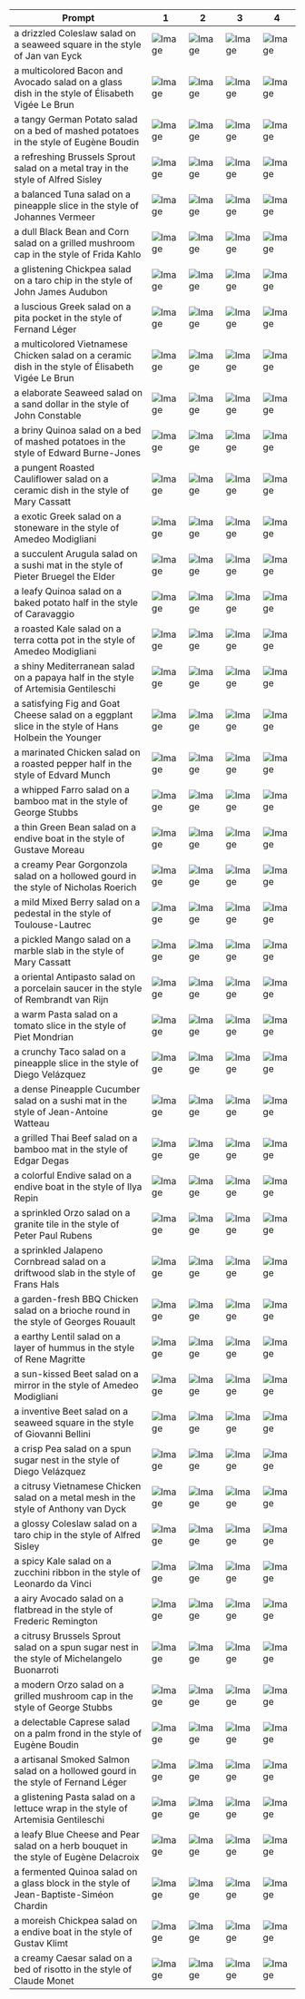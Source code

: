 | Prompt | 1 | 2 | 3 | 4 |
|-|-|-|-|-|
| a drizzled Coleslaw salad on a seaweed square in the style of Jan van Eyck | ![Image](https://salad-benchmark-public-assets.s3.us-east-2.amazonaws.com/sdxl/6b7908d8-1342-4d0e-ba57-825bd2fc3315-0.jpg) | ![Image](https://salad-benchmark-public-assets.s3.us-east-2.amazonaws.com/sdxl/6b7908d8-1342-4d0e-ba57-825bd2fc3315-1.jpg) | ![Image](https://salad-benchmark-public-assets.s3.us-east-2.amazonaws.com/sdxl/6b7908d8-1342-4d0e-ba57-825bd2fc3315-2.jpg) | ![Image](https://salad-benchmark-public-assets.s3.us-east-2.amazonaws.com/sdxl/6b7908d8-1342-4d0e-ba57-825bd2fc3315-3.jpg) |
| a multicolored Bacon and Avocado salad on a glass dish in the style of Élisabeth Vigée Le Brun | ![Image](https://salad-benchmark-public-assets.s3.us-east-2.amazonaws.com/sdxl/fd934283-f45a-4e92-a4bf-9529a79dd584-0.jpg) | ![Image](https://salad-benchmark-public-assets.s3.us-east-2.amazonaws.com/sdxl/fd934283-f45a-4e92-a4bf-9529a79dd584-1.jpg) | ![Image](https://salad-benchmark-public-assets.s3.us-east-2.amazonaws.com/sdxl/fd934283-f45a-4e92-a4bf-9529a79dd584-2.jpg) | ![Image](https://salad-benchmark-public-assets.s3.us-east-2.amazonaws.com/sdxl/fd934283-f45a-4e92-a4bf-9529a79dd584-3.jpg) |
| a tangy German Potato salad on a bed of mashed potatoes in the style of Eugène Boudin | ![Image](https://salad-benchmark-public-assets.s3.us-east-2.amazonaws.com/sdxl/67f4745a-2f47-4536-b158-7332f894c670-0.jpg) | ![Image](https://salad-benchmark-public-assets.s3.us-east-2.amazonaws.com/sdxl/67f4745a-2f47-4536-b158-7332f894c670-1.jpg) | ![Image](https://salad-benchmark-public-assets.s3.us-east-2.amazonaws.com/sdxl/67f4745a-2f47-4536-b158-7332f894c670-2.jpg) | ![Image](https://salad-benchmark-public-assets.s3.us-east-2.amazonaws.com/sdxl/67f4745a-2f47-4536-b158-7332f894c670-3.jpg) |
| a refreshing Brussels Sprout salad on a metal tray in the style of Alfred Sisley | ![Image](https://salad-benchmark-public-assets.s3.us-east-2.amazonaws.com/sdxl/c38abda9-ee95-4366-a16b-85e092ee5a23-0.jpg) | ![Image](https://salad-benchmark-public-assets.s3.us-east-2.amazonaws.com/sdxl/c38abda9-ee95-4366-a16b-85e092ee5a23-1.jpg) | ![Image](https://salad-benchmark-public-assets.s3.us-east-2.amazonaws.com/sdxl/c38abda9-ee95-4366-a16b-85e092ee5a23-2.jpg) | ![Image](https://salad-benchmark-public-assets.s3.us-east-2.amazonaws.com/sdxl/c38abda9-ee95-4366-a16b-85e092ee5a23-3.jpg) |
| a balanced Tuna salad on a pineapple slice in the style of Johannes Vermeer | ![Image](https://salad-benchmark-public-assets.s3.us-east-2.amazonaws.com/sdxl/441a9e23-b2ce-483f-8896-4b09e018785b-0.jpg) | ![Image](https://salad-benchmark-public-assets.s3.us-east-2.amazonaws.com/sdxl/441a9e23-b2ce-483f-8896-4b09e018785b-1.jpg) | ![Image](https://salad-benchmark-public-assets.s3.us-east-2.amazonaws.com/sdxl/441a9e23-b2ce-483f-8896-4b09e018785b-2.jpg) | ![Image](https://salad-benchmark-public-assets.s3.us-east-2.amazonaws.com/sdxl/441a9e23-b2ce-483f-8896-4b09e018785b-3.jpg) |
| a dull Black Bean and Corn salad on a grilled mushroom cap in the style of Frida Kahlo | ![Image](https://salad-benchmark-public-assets.s3.us-east-2.amazonaws.com/sdxl/5183380f-5dea-41d7-821c-7799d7ae3681-0.jpg) | ![Image](https://salad-benchmark-public-assets.s3.us-east-2.amazonaws.com/sdxl/5183380f-5dea-41d7-821c-7799d7ae3681-1.jpg) | ![Image](https://salad-benchmark-public-assets.s3.us-east-2.amazonaws.com/sdxl/5183380f-5dea-41d7-821c-7799d7ae3681-2.jpg) | ![Image](https://salad-benchmark-public-assets.s3.us-east-2.amazonaws.com/sdxl/5183380f-5dea-41d7-821c-7799d7ae3681-3.jpg) |
| a glistening Chickpea salad on a taro chip in the style of John James Audubon | ![Image](https://salad-benchmark-public-assets.s3.us-east-2.amazonaws.com/sdxl/83349478-af89-4958-a192-d0768d02575c-0.jpg) | ![Image](https://salad-benchmark-public-assets.s3.us-east-2.amazonaws.com/sdxl/83349478-af89-4958-a192-d0768d02575c-1.jpg) | ![Image](https://salad-benchmark-public-assets.s3.us-east-2.amazonaws.com/sdxl/83349478-af89-4958-a192-d0768d02575c-2.jpg) | ![Image](https://salad-benchmark-public-assets.s3.us-east-2.amazonaws.com/sdxl/83349478-af89-4958-a192-d0768d02575c-3.jpg) |
| a luscious Greek salad on a pita pocket in the style of Fernand Léger | ![Image](https://salad-benchmark-public-assets.s3.us-east-2.amazonaws.com/sdxl/804dca99-75ac-4b5a-9f77-99fcb58f1a5c-0.jpg) | ![Image](https://salad-benchmark-public-assets.s3.us-east-2.amazonaws.com/sdxl/804dca99-75ac-4b5a-9f77-99fcb58f1a5c-1.jpg) | ![Image](https://salad-benchmark-public-assets.s3.us-east-2.amazonaws.com/sdxl/804dca99-75ac-4b5a-9f77-99fcb58f1a5c-2.jpg) | ![Image](https://salad-benchmark-public-assets.s3.us-east-2.amazonaws.com/sdxl/804dca99-75ac-4b5a-9f77-99fcb58f1a5c-3.jpg) |
| a multicolored Vietnamese Chicken salad on a ceramic dish in the style of Élisabeth Vigée Le Brun | ![Image](https://salad-benchmark-public-assets.s3.us-east-2.amazonaws.com/sdxl/801bbeed-0a48-46f1-b900-02bb146d49f8-0.jpg) | ![Image](https://salad-benchmark-public-assets.s3.us-east-2.amazonaws.com/sdxl/801bbeed-0a48-46f1-b900-02bb146d49f8-1.jpg) | ![Image](https://salad-benchmark-public-assets.s3.us-east-2.amazonaws.com/sdxl/801bbeed-0a48-46f1-b900-02bb146d49f8-2.jpg) | ![Image](https://salad-benchmark-public-assets.s3.us-east-2.amazonaws.com/sdxl/801bbeed-0a48-46f1-b900-02bb146d49f8-3.jpg) |
| a elaborate Seaweed salad on a sand dollar in the style of John Constable | ![Image](https://salad-benchmark-public-assets.s3.us-east-2.amazonaws.com/sdxl/74ce3ecf-87e0-4ba1-962a-925dfdedd34a-0.jpg) | ![Image](https://salad-benchmark-public-assets.s3.us-east-2.amazonaws.com/sdxl/74ce3ecf-87e0-4ba1-962a-925dfdedd34a-1.jpg) | ![Image](https://salad-benchmark-public-assets.s3.us-east-2.amazonaws.com/sdxl/74ce3ecf-87e0-4ba1-962a-925dfdedd34a-2.jpg) | ![Image](https://salad-benchmark-public-assets.s3.us-east-2.amazonaws.com/sdxl/74ce3ecf-87e0-4ba1-962a-925dfdedd34a-3.jpg) |
| a briny Quinoa salad on a bed of mashed potatoes in the style of Edward Burne-Jones | ![Image](https://salad-benchmark-public-assets.s3.us-east-2.amazonaws.com/sdxl/2b060c7e-bea3-4264-b0c2-3e741771d050-0.jpg) | ![Image](https://salad-benchmark-public-assets.s3.us-east-2.amazonaws.com/sdxl/2b060c7e-bea3-4264-b0c2-3e741771d050-1.jpg) | ![Image](https://salad-benchmark-public-assets.s3.us-east-2.amazonaws.com/sdxl/2b060c7e-bea3-4264-b0c2-3e741771d050-2.jpg) | ![Image](https://salad-benchmark-public-assets.s3.us-east-2.amazonaws.com/sdxl/2b060c7e-bea3-4264-b0c2-3e741771d050-3.jpg) |
| a pungent Roasted Cauliflower salad on a ceramic dish in the style of Mary Cassatt | ![Image](https://salad-benchmark-public-assets.s3.us-east-2.amazonaws.com/sdxl/b536337f-b8f7-4d6b-ba0d-f1a04927f9e4-0.jpg) | ![Image](https://salad-benchmark-public-assets.s3.us-east-2.amazonaws.com/sdxl/b536337f-b8f7-4d6b-ba0d-f1a04927f9e4-1.jpg) | ![Image](https://salad-benchmark-public-assets.s3.us-east-2.amazonaws.com/sdxl/b536337f-b8f7-4d6b-ba0d-f1a04927f9e4-2.jpg) | ![Image](https://salad-benchmark-public-assets.s3.us-east-2.amazonaws.com/sdxl/b536337f-b8f7-4d6b-ba0d-f1a04927f9e4-3.jpg) |
| a exotic Greek salad on a stoneware in the style of Amedeo Modigliani | ![Image](https://salad-benchmark-public-assets.s3.us-east-2.amazonaws.com/sdxl/18ffd5c4-ebcb-4c47-950c-f89e48efb65b-0.jpg) | ![Image](https://salad-benchmark-public-assets.s3.us-east-2.amazonaws.com/sdxl/18ffd5c4-ebcb-4c47-950c-f89e48efb65b-1.jpg) | ![Image](https://salad-benchmark-public-assets.s3.us-east-2.amazonaws.com/sdxl/18ffd5c4-ebcb-4c47-950c-f89e48efb65b-2.jpg) | ![Image](https://salad-benchmark-public-assets.s3.us-east-2.amazonaws.com/sdxl/18ffd5c4-ebcb-4c47-950c-f89e48efb65b-3.jpg) |
| a succulent Arugula salad on a sushi mat in the style of Pieter Bruegel the Elder | ![Image](https://salad-benchmark-public-assets.s3.us-east-2.amazonaws.com/sdxl/b4a65104-ed90-4c8e-b5a8-f1c3de314ed6-0.jpg) | ![Image](https://salad-benchmark-public-assets.s3.us-east-2.amazonaws.com/sdxl/b4a65104-ed90-4c8e-b5a8-f1c3de314ed6-1.jpg) | ![Image](https://salad-benchmark-public-assets.s3.us-east-2.amazonaws.com/sdxl/b4a65104-ed90-4c8e-b5a8-f1c3de314ed6-2.jpg) | ![Image](https://salad-benchmark-public-assets.s3.us-east-2.amazonaws.com/sdxl/b4a65104-ed90-4c8e-b5a8-f1c3de314ed6-3.jpg) |
| a leafy Quinoa salad on a baked potato half in the style of Caravaggio | ![Image](https://salad-benchmark-public-assets.s3.us-east-2.amazonaws.com/sdxl/fbdd01db-cef2-422c-b8a5-c10b2c34af3b-0.jpg) | ![Image](https://salad-benchmark-public-assets.s3.us-east-2.amazonaws.com/sdxl/fbdd01db-cef2-422c-b8a5-c10b2c34af3b-1.jpg) | ![Image](https://salad-benchmark-public-assets.s3.us-east-2.amazonaws.com/sdxl/fbdd01db-cef2-422c-b8a5-c10b2c34af3b-2.jpg) | ![Image](https://salad-benchmark-public-assets.s3.us-east-2.amazonaws.com/sdxl/fbdd01db-cef2-422c-b8a5-c10b2c34af3b-3.jpg) |
| a roasted Kale salad on a terra cotta pot in the style of Amedeo Modigliani | ![Image](https://salad-benchmark-public-assets.s3.us-east-2.amazonaws.com/sdxl/db5bfa2e-564d-4d57-9e03-eb3fde2a8cc7-0.jpg) | ![Image](https://salad-benchmark-public-assets.s3.us-east-2.amazonaws.com/sdxl/db5bfa2e-564d-4d57-9e03-eb3fde2a8cc7-1.jpg) | ![Image](https://salad-benchmark-public-assets.s3.us-east-2.amazonaws.com/sdxl/db5bfa2e-564d-4d57-9e03-eb3fde2a8cc7-2.jpg) | ![Image](https://salad-benchmark-public-assets.s3.us-east-2.amazonaws.com/sdxl/db5bfa2e-564d-4d57-9e03-eb3fde2a8cc7-3.jpg) |
| a shiny Mediterranean salad on a papaya half in the style of Artemisia Gentileschi | ![Image](https://salad-benchmark-public-assets.s3.us-east-2.amazonaws.com/sdxl/e884550b-9fa0-431d-aeee-a33034721b8d-0.jpg) | ![Image](https://salad-benchmark-public-assets.s3.us-east-2.amazonaws.com/sdxl/e884550b-9fa0-431d-aeee-a33034721b8d-1.jpg) | ![Image](https://salad-benchmark-public-assets.s3.us-east-2.amazonaws.com/sdxl/e884550b-9fa0-431d-aeee-a33034721b8d-2.jpg) | ![Image](https://salad-benchmark-public-assets.s3.us-east-2.amazonaws.com/sdxl/e884550b-9fa0-431d-aeee-a33034721b8d-3.jpg) |
| a satisfying Fig and Goat Cheese salad on a eggplant slice in the style of Hans Holbein the Younger | ![Image](https://salad-benchmark-public-assets.s3.us-east-2.amazonaws.com/sdxl/5e9fe58b-2900-4b7b-aefb-cc360222298e-0.jpg) | ![Image](https://salad-benchmark-public-assets.s3.us-east-2.amazonaws.com/sdxl/5e9fe58b-2900-4b7b-aefb-cc360222298e-1.jpg) | ![Image](https://salad-benchmark-public-assets.s3.us-east-2.amazonaws.com/sdxl/5e9fe58b-2900-4b7b-aefb-cc360222298e-2.jpg) | ![Image](https://salad-benchmark-public-assets.s3.us-east-2.amazonaws.com/sdxl/5e9fe58b-2900-4b7b-aefb-cc360222298e-3.jpg) |
| a marinated Chicken salad on a roasted pepper half in the style of Edvard Munch | ![Image](https://salad-benchmark-public-assets.s3.us-east-2.amazonaws.com/sdxl/59bd874e-0e0e-43a2-97bf-c0366acdaafb-0.jpg) | ![Image](https://salad-benchmark-public-assets.s3.us-east-2.amazonaws.com/sdxl/59bd874e-0e0e-43a2-97bf-c0366acdaafb-1.jpg) | ![Image](https://salad-benchmark-public-assets.s3.us-east-2.amazonaws.com/sdxl/59bd874e-0e0e-43a2-97bf-c0366acdaafb-2.jpg) | ![Image](https://salad-benchmark-public-assets.s3.us-east-2.amazonaws.com/sdxl/59bd874e-0e0e-43a2-97bf-c0366acdaafb-3.jpg) |
| a whipped Farro salad on a bamboo mat in the style of George Stubbs | ![Image](https://salad-benchmark-public-assets.s3.us-east-2.amazonaws.com/sdxl/c2e43223-220b-4aec-85b2-1956f4f1fc5c-0.jpg) | ![Image](https://salad-benchmark-public-assets.s3.us-east-2.amazonaws.com/sdxl/c2e43223-220b-4aec-85b2-1956f4f1fc5c-1.jpg) | ![Image](https://salad-benchmark-public-assets.s3.us-east-2.amazonaws.com/sdxl/c2e43223-220b-4aec-85b2-1956f4f1fc5c-2.jpg) | ![Image](https://salad-benchmark-public-assets.s3.us-east-2.amazonaws.com/sdxl/c2e43223-220b-4aec-85b2-1956f4f1fc5c-3.jpg) |
| a thin Green Bean salad on a endive boat in the style of Gustave Moreau | ![Image](https://salad-benchmark-public-assets.s3.us-east-2.amazonaws.com/sdxl/20caedd8-cf65-499c-8d86-d25440df1f10-0.jpg) | ![Image](https://salad-benchmark-public-assets.s3.us-east-2.amazonaws.com/sdxl/20caedd8-cf65-499c-8d86-d25440df1f10-1.jpg) | ![Image](https://salad-benchmark-public-assets.s3.us-east-2.amazonaws.com/sdxl/20caedd8-cf65-499c-8d86-d25440df1f10-2.jpg) | ![Image](https://salad-benchmark-public-assets.s3.us-east-2.amazonaws.com/sdxl/20caedd8-cf65-499c-8d86-d25440df1f10-3.jpg) |
| a creamy Pear Gorgonzola salad on a hollowed gourd in the style of Nicholas Roerich | ![Image](https://salad-benchmark-public-assets.s3.us-east-2.amazonaws.com/sdxl/706f2be1-9084-45bd-9dfe-f16f91e5c7ed-0.jpg) | ![Image](https://salad-benchmark-public-assets.s3.us-east-2.amazonaws.com/sdxl/706f2be1-9084-45bd-9dfe-f16f91e5c7ed-1.jpg) | ![Image](https://salad-benchmark-public-assets.s3.us-east-2.amazonaws.com/sdxl/706f2be1-9084-45bd-9dfe-f16f91e5c7ed-2.jpg) | ![Image](https://salad-benchmark-public-assets.s3.us-east-2.amazonaws.com/sdxl/706f2be1-9084-45bd-9dfe-f16f91e5c7ed-3.jpg) |
| a mild Mixed Berry salad on a pedestal in the style of Toulouse-Lautrec | ![Image](https://salad-benchmark-public-assets.s3.us-east-2.amazonaws.com/sdxl/5807284f-5ba2-4877-a1da-d1570f4181e9-0.jpg) | ![Image](https://salad-benchmark-public-assets.s3.us-east-2.amazonaws.com/sdxl/5807284f-5ba2-4877-a1da-d1570f4181e9-1.jpg) | ![Image](https://salad-benchmark-public-assets.s3.us-east-2.amazonaws.com/sdxl/5807284f-5ba2-4877-a1da-d1570f4181e9-2.jpg) | ![Image](https://salad-benchmark-public-assets.s3.us-east-2.amazonaws.com/sdxl/5807284f-5ba2-4877-a1da-d1570f4181e9-3.jpg) |
| a pickled Mango salad on a marble slab in the style of Mary Cassatt | ![Image](https://salad-benchmark-public-assets.s3.us-east-2.amazonaws.com/sdxl/90465fba-7ad6-4ab8-aebf-f48bab9faa16-0.jpg) | ![Image](https://salad-benchmark-public-assets.s3.us-east-2.amazonaws.com/sdxl/90465fba-7ad6-4ab8-aebf-f48bab9faa16-1.jpg) | ![Image](https://salad-benchmark-public-assets.s3.us-east-2.amazonaws.com/sdxl/90465fba-7ad6-4ab8-aebf-f48bab9faa16-2.jpg) | ![Image](https://salad-benchmark-public-assets.s3.us-east-2.amazonaws.com/sdxl/90465fba-7ad6-4ab8-aebf-f48bab9faa16-3.jpg) |
| a oriental Antipasto salad on a porcelain saucer in the style of Rembrandt van Rijn | ![Image](https://salad-benchmark-public-assets.s3.us-east-2.amazonaws.com/sdxl/324deda2-a317-4e13-9f75-dfd7a9c40960-0.jpg) | ![Image](https://salad-benchmark-public-assets.s3.us-east-2.amazonaws.com/sdxl/324deda2-a317-4e13-9f75-dfd7a9c40960-1.jpg) | ![Image](https://salad-benchmark-public-assets.s3.us-east-2.amazonaws.com/sdxl/324deda2-a317-4e13-9f75-dfd7a9c40960-2.jpg) | ![Image](https://salad-benchmark-public-assets.s3.us-east-2.amazonaws.com/sdxl/324deda2-a317-4e13-9f75-dfd7a9c40960-3.jpg) |
| a warm Pasta salad on a tomato slice in the style of Piet Mondrian | ![Image](https://salad-benchmark-public-assets.s3.us-east-2.amazonaws.com/sdxl/166ac991-8fe4-423b-bf05-d1c11b1eb251-0.jpg) | ![Image](https://salad-benchmark-public-assets.s3.us-east-2.amazonaws.com/sdxl/166ac991-8fe4-423b-bf05-d1c11b1eb251-1.jpg) | ![Image](https://salad-benchmark-public-assets.s3.us-east-2.amazonaws.com/sdxl/166ac991-8fe4-423b-bf05-d1c11b1eb251-2.jpg) | ![Image](https://salad-benchmark-public-assets.s3.us-east-2.amazonaws.com/sdxl/166ac991-8fe4-423b-bf05-d1c11b1eb251-3.jpg) |
| a crunchy Taco salad on a pineapple slice in the style of Diego Velázquez | ![Image](https://salad-benchmark-public-assets.s3.us-east-2.amazonaws.com/sdxl/dfe6dca2-8a11-4569-91aa-cfb7264f1c18-0.jpg) | ![Image](https://salad-benchmark-public-assets.s3.us-east-2.amazonaws.com/sdxl/dfe6dca2-8a11-4569-91aa-cfb7264f1c18-1.jpg) | ![Image](https://salad-benchmark-public-assets.s3.us-east-2.amazonaws.com/sdxl/dfe6dca2-8a11-4569-91aa-cfb7264f1c18-2.jpg) | ![Image](https://salad-benchmark-public-assets.s3.us-east-2.amazonaws.com/sdxl/dfe6dca2-8a11-4569-91aa-cfb7264f1c18-3.jpg) |
| a dense Pineapple Cucumber salad on a sushi mat in the style of Jean-Antoine Watteau | ![Image](https://salad-benchmark-public-assets.s3.us-east-2.amazonaws.com/sdxl/8abea77c-1b5d-4ec3-8098-d8ae75f32c85-0.jpg) | ![Image](https://salad-benchmark-public-assets.s3.us-east-2.amazonaws.com/sdxl/8abea77c-1b5d-4ec3-8098-d8ae75f32c85-1.jpg) | ![Image](https://salad-benchmark-public-assets.s3.us-east-2.amazonaws.com/sdxl/8abea77c-1b5d-4ec3-8098-d8ae75f32c85-2.jpg) | ![Image](https://salad-benchmark-public-assets.s3.us-east-2.amazonaws.com/sdxl/8abea77c-1b5d-4ec3-8098-d8ae75f32c85-3.jpg) |
| a grilled Thai Beef salad on a bamboo mat in the style of Edgar Degas | ![Image](https://salad-benchmark-public-assets.s3.us-east-2.amazonaws.com/sdxl/3b9333a0-7f3f-45cc-a073-7b152ba0be35-0.jpg) | ![Image](https://salad-benchmark-public-assets.s3.us-east-2.amazonaws.com/sdxl/3b9333a0-7f3f-45cc-a073-7b152ba0be35-1.jpg) | ![Image](https://salad-benchmark-public-assets.s3.us-east-2.amazonaws.com/sdxl/3b9333a0-7f3f-45cc-a073-7b152ba0be35-2.jpg) | ![Image](https://salad-benchmark-public-assets.s3.us-east-2.amazonaws.com/sdxl/3b9333a0-7f3f-45cc-a073-7b152ba0be35-3.jpg) |
| a colorful Endive salad on a endive boat in the style of Ilya Repin | ![Image](https://salad-benchmark-public-assets.s3.us-east-2.amazonaws.com/sdxl/250a76ef-a1ee-4b60-9b9d-b8d9e96b0aa0-0.jpg) | ![Image](https://salad-benchmark-public-assets.s3.us-east-2.amazonaws.com/sdxl/250a76ef-a1ee-4b60-9b9d-b8d9e96b0aa0-1.jpg) | ![Image](https://salad-benchmark-public-assets.s3.us-east-2.amazonaws.com/sdxl/250a76ef-a1ee-4b60-9b9d-b8d9e96b0aa0-2.jpg) | ![Image](https://salad-benchmark-public-assets.s3.us-east-2.amazonaws.com/sdxl/250a76ef-a1ee-4b60-9b9d-b8d9e96b0aa0-3.jpg) |
| a sprinkled Orzo salad on a granite tile in the style of Peter Paul Rubens | ![Image](https://salad-benchmark-public-assets.s3.us-east-2.amazonaws.com/sdxl/0719ab06-0ffc-46b7-a233-aa82a46d6c29-0.jpg) | ![Image](https://salad-benchmark-public-assets.s3.us-east-2.amazonaws.com/sdxl/0719ab06-0ffc-46b7-a233-aa82a46d6c29-1.jpg) | ![Image](https://salad-benchmark-public-assets.s3.us-east-2.amazonaws.com/sdxl/0719ab06-0ffc-46b7-a233-aa82a46d6c29-2.jpg) | ![Image](https://salad-benchmark-public-assets.s3.us-east-2.amazonaws.com/sdxl/0719ab06-0ffc-46b7-a233-aa82a46d6c29-3.jpg) |
| a sprinkled Jalapeno Cornbread salad on a driftwood slab in the style of Frans Hals | ![Image](https://salad-benchmark-public-assets.s3.us-east-2.amazonaws.com/sdxl/a12e39e0-b02b-404d-b3fa-1987a3855dc3-0.jpg) | ![Image](https://salad-benchmark-public-assets.s3.us-east-2.amazonaws.com/sdxl/a12e39e0-b02b-404d-b3fa-1987a3855dc3-1.jpg) | ![Image](https://salad-benchmark-public-assets.s3.us-east-2.amazonaws.com/sdxl/a12e39e0-b02b-404d-b3fa-1987a3855dc3-2.jpg) | ![Image](https://salad-benchmark-public-assets.s3.us-east-2.amazonaws.com/sdxl/a12e39e0-b02b-404d-b3fa-1987a3855dc3-3.jpg) |
| a garden-fresh BBQ Chicken salad on a brioche round in the style of Georges Rouault | ![Image](https://salad-benchmark-public-assets.s3.us-east-2.amazonaws.com/sdxl/55606d8e-7bd6-46bd-94f7-c02969175401-0.jpg) | ![Image](https://salad-benchmark-public-assets.s3.us-east-2.amazonaws.com/sdxl/55606d8e-7bd6-46bd-94f7-c02969175401-1.jpg) | ![Image](https://salad-benchmark-public-assets.s3.us-east-2.amazonaws.com/sdxl/55606d8e-7bd6-46bd-94f7-c02969175401-2.jpg) | ![Image](https://salad-benchmark-public-assets.s3.us-east-2.amazonaws.com/sdxl/55606d8e-7bd6-46bd-94f7-c02969175401-3.jpg) |
| a earthy Lentil salad on a layer of hummus in the style of Rene Magritte | ![Image](https://salad-benchmark-public-assets.s3.us-east-2.amazonaws.com/sdxl/068ed4f7-d8c8-492a-a19f-136a57215129-0.jpg) | ![Image](https://salad-benchmark-public-assets.s3.us-east-2.amazonaws.com/sdxl/068ed4f7-d8c8-492a-a19f-136a57215129-1.jpg) | ![Image](https://salad-benchmark-public-assets.s3.us-east-2.amazonaws.com/sdxl/068ed4f7-d8c8-492a-a19f-136a57215129-2.jpg) | ![Image](https://salad-benchmark-public-assets.s3.us-east-2.amazonaws.com/sdxl/068ed4f7-d8c8-492a-a19f-136a57215129-3.jpg) |
| a sun-kissed Beet salad on a mirror in the style of Amedeo Modigliani | ![Image](https://salad-benchmark-public-assets.s3.us-east-2.amazonaws.com/sdxl/b48f4877-fad3-4901-b7b5-f9bb06c2ef2f-0.jpg) | ![Image](https://salad-benchmark-public-assets.s3.us-east-2.amazonaws.com/sdxl/b48f4877-fad3-4901-b7b5-f9bb06c2ef2f-1.jpg) | ![Image](https://salad-benchmark-public-assets.s3.us-east-2.amazonaws.com/sdxl/b48f4877-fad3-4901-b7b5-f9bb06c2ef2f-2.jpg) | ![Image](https://salad-benchmark-public-assets.s3.us-east-2.amazonaws.com/sdxl/b48f4877-fad3-4901-b7b5-f9bb06c2ef2f-3.jpg) |
| a inventive Beet salad on a seaweed square in the style of Giovanni Bellini | ![Image](https://salad-benchmark-public-assets.s3.us-east-2.amazonaws.com/sdxl/ee7bdd6a-d17b-4779-8116-86f22d2f59fe-0.jpg) | ![Image](https://salad-benchmark-public-assets.s3.us-east-2.amazonaws.com/sdxl/ee7bdd6a-d17b-4779-8116-86f22d2f59fe-1.jpg) | ![Image](https://salad-benchmark-public-assets.s3.us-east-2.amazonaws.com/sdxl/ee7bdd6a-d17b-4779-8116-86f22d2f59fe-2.jpg) | ![Image](https://salad-benchmark-public-assets.s3.us-east-2.amazonaws.com/sdxl/ee7bdd6a-d17b-4779-8116-86f22d2f59fe-3.jpg) |
| a crisp Pea salad on a spun sugar nest in the style of Diego Velázquez | ![Image](https://salad-benchmark-public-assets.s3.us-east-2.amazonaws.com/sdxl/4ecd3f29-fa2c-4b46-8643-d09b8e2ebd6d-0.jpg) | ![Image](https://salad-benchmark-public-assets.s3.us-east-2.amazonaws.com/sdxl/4ecd3f29-fa2c-4b46-8643-d09b8e2ebd6d-1.jpg) | ![Image](https://salad-benchmark-public-assets.s3.us-east-2.amazonaws.com/sdxl/4ecd3f29-fa2c-4b46-8643-d09b8e2ebd6d-2.jpg) | ![Image](https://salad-benchmark-public-assets.s3.us-east-2.amazonaws.com/sdxl/4ecd3f29-fa2c-4b46-8643-d09b8e2ebd6d-3.jpg) |
| a citrusy Vietnamese Chicken salad on a metal mesh in the style of Anthony van Dyck | ![Image](https://salad-benchmark-public-assets.s3.us-east-2.amazonaws.com/sdxl/254fc4e6-e942-4afa-a919-ee8e72fc4809-0.jpg) | ![Image](https://salad-benchmark-public-assets.s3.us-east-2.amazonaws.com/sdxl/254fc4e6-e942-4afa-a919-ee8e72fc4809-1.jpg) | ![Image](https://salad-benchmark-public-assets.s3.us-east-2.amazonaws.com/sdxl/254fc4e6-e942-4afa-a919-ee8e72fc4809-2.jpg) | ![Image](https://salad-benchmark-public-assets.s3.us-east-2.amazonaws.com/sdxl/254fc4e6-e942-4afa-a919-ee8e72fc4809-3.jpg) |
| a glossy Coleslaw salad on a taro chip in the style of Alfred Sisley | ![Image](https://salad-benchmark-public-assets.s3.us-east-2.amazonaws.com/sdxl/2fe35bf3-6f32-4332-a48f-c18571ecbc95-0.jpg) | ![Image](https://salad-benchmark-public-assets.s3.us-east-2.amazonaws.com/sdxl/2fe35bf3-6f32-4332-a48f-c18571ecbc95-1.jpg) | ![Image](https://salad-benchmark-public-assets.s3.us-east-2.amazonaws.com/sdxl/2fe35bf3-6f32-4332-a48f-c18571ecbc95-2.jpg) | ![Image](https://salad-benchmark-public-assets.s3.us-east-2.amazonaws.com/sdxl/2fe35bf3-6f32-4332-a48f-c18571ecbc95-3.jpg) |
| a spicy Kale salad on a zucchini ribbon in the style of Leonardo da Vinci | ![Image](https://salad-benchmark-public-assets.s3.us-east-2.amazonaws.com/sdxl/81bb44a4-e6ff-4386-946b-243b6a1d27d2-0.jpg) | ![Image](https://salad-benchmark-public-assets.s3.us-east-2.amazonaws.com/sdxl/81bb44a4-e6ff-4386-946b-243b6a1d27d2-1.jpg) | ![Image](https://salad-benchmark-public-assets.s3.us-east-2.amazonaws.com/sdxl/81bb44a4-e6ff-4386-946b-243b6a1d27d2-2.jpg) | ![Image](https://salad-benchmark-public-assets.s3.us-east-2.amazonaws.com/sdxl/81bb44a4-e6ff-4386-946b-243b6a1d27d2-3.jpg) |
| a airy Avocado salad on a flatbread in the style of Frederic Remington | ![Image](https://salad-benchmark-public-assets.s3.us-east-2.amazonaws.com/sdxl/c036a9c8-7c10-40d0-aded-dc11179bae57-0.jpg) | ![Image](https://salad-benchmark-public-assets.s3.us-east-2.amazonaws.com/sdxl/c036a9c8-7c10-40d0-aded-dc11179bae57-1.jpg) | ![Image](https://salad-benchmark-public-assets.s3.us-east-2.amazonaws.com/sdxl/c036a9c8-7c10-40d0-aded-dc11179bae57-2.jpg) | ![Image](https://salad-benchmark-public-assets.s3.us-east-2.amazonaws.com/sdxl/c036a9c8-7c10-40d0-aded-dc11179bae57-3.jpg) |
| a citrusy Brussels Sprout salad on a spun sugar nest in the style of Michelangelo Buonarroti | ![Image](https://salad-benchmark-public-assets.s3.us-east-2.amazonaws.com/sdxl/4f1ad3cd-7c01-475d-a980-9f068f732704-0.jpg) | ![Image](https://salad-benchmark-public-assets.s3.us-east-2.amazonaws.com/sdxl/4f1ad3cd-7c01-475d-a980-9f068f732704-1.jpg) | ![Image](https://salad-benchmark-public-assets.s3.us-east-2.amazonaws.com/sdxl/4f1ad3cd-7c01-475d-a980-9f068f732704-2.jpg) | ![Image](https://salad-benchmark-public-assets.s3.us-east-2.amazonaws.com/sdxl/4f1ad3cd-7c01-475d-a980-9f068f732704-3.jpg) |
| a modern Orzo salad on a grilled mushroom cap in the style of George Stubbs | ![Image](https://salad-benchmark-public-assets.s3.us-east-2.amazonaws.com/sdxl/2de308e3-1c13-41cb-a363-f8d224ec7a48-0.jpg) | ![Image](https://salad-benchmark-public-assets.s3.us-east-2.amazonaws.com/sdxl/2de308e3-1c13-41cb-a363-f8d224ec7a48-1.jpg) | ![Image](https://salad-benchmark-public-assets.s3.us-east-2.amazonaws.com/sdxl/2de308e3-1c13-41cb-a363-f8d224ec7a48-2.jpg) | ![Image](https://salad-benchmark-public-assets.s3.us-east-2.amazonaws.com/sdxl/2de308e3-1c13-41cb-a363-f8d224ec7a48-3.jpg) |
| a delectable Caprese salad on a palm frond in the style of Eugène Boudin | ![Image](https://salad-benchmark-public-assets.s3.us-east-2.amazonaws.com/sdxl/46b66dbf-855c-44bf-916a-30aa00b9186c-0.jpg) | ![Image](https://salad-benchmark-public-assets.s3.us-east-2.amazonaws.com/sdxl/46b66dbf-855c-44bf-916a-30aa00b9186c-1.jpg) | ![Image](https://salad-benchmark-public-assets.s3.us-east-2.amazonaws.com/sdxl/46b66dbf-855c-44bf-916a-30aa00b9186c-2.jpg) | ![Image](https://salad-benchmark-public-assets.s3.us-east-2.amazonaws.com/sdxl/46b66dbf-855c-44bf-916a-30aa00b9186c-3.jpg) |
| a artisanal Smoked Salmon salad on a hollowed gourd in the style of Fernand Léger | ![Image](https://salad-benchmark-public-assets.s3.us-east-2.amazonaws.com/sdxl/4eae435f-300a-4541-a7fe-a32bb829c847-0.jpg) | ![Image](https://salad-benchmark-public-assets.s3.us-east-2.amazonaws.com/sdxl/4eae435f-300a-4541-a7fe-a32bb829c847-1.jpg) | ![Image](https://salad-benchmark-public-assets.s3.us-east-2.amazonaws.com/sdxl/4eae435f-300a-4541-a7fe-a32bb829c847-2.jpg) | ![Image](https://salad-benchmark-public-assets.s3.us-east-2.amazonaws.com/sdxl/4eae435f-300a-4541-a7fe-a32bb829c847-3.jpg) |
| a glistening Pasta salad on a lettuce wrap in the style of Artemisia Gentileschi | ![Image](https://salad-benchmark-public-assets.s3.us-east-2.amazonaws.com/sdxl/81ee9e3c-55b6-41c7-b05d-612d20868abc-0.jpg) | ![Image](https://salad-benchmark-public-assets.s3.us-east-2.amazonaws.com/sdxl/81ee9e3c-55b6-41c7-b05d-612d20868abc-1.jpg) | ![Image](https://salad-benchmark-public-assets.s3.us-east-2.amazonaws.com/sdxl/81ee9e3c-55b6-41c7-b05d-612d20868abc-2.jpg) | ![Image](https://salad-benchmark-public-assets.s3.us-east-2.amazonaws.com/sdxl/81ee9e3c-55b6-41c7-b05d-612d20868abc-3.jpg) |
| a leafy Blue Cheese and Pear salad on a herb bouquet in the style of Eugène Delacroix | ![Image](https://salad-benchmark-public-assets.s3.us-east-2.amazonaws.com/sdxl/1d8f04e4-b28d-4b91-9d63-0614e106b116-0.jpg) | ![Image](https://salad-benchmark-public-assets.s3.us-east-2.amazonaws.com/sdxl/1d8f04e4-b28d-4b91-9d63-0614e106b116-1.jpg) | ![Image](https://salad-benchmark-public-assets.s3.us-east-2.amazonaws.com/sdxl/1d8f04e4-b28d-4b91-9d63-0614e106b116-2.jpg) | ![Image](https://salad-benchmark-public-assets.s3.us-east-2.amazonaws.com/sdxl/1d8f04e4-b28d-4b91-9d63-0614e106b116-3.jpg) |
| a fermented Quinoa salad on a glass block in the style of Jean-Baptiste-Siméon Chardin | ![Image](https://salad-benchmark-public-assets.s3.us-east-2.amazonaws.com/sdxl/dd9e41cf-b0ab-4c45-8675-9d58f6034223-0.jpg) | ![Image](https://salad-benchmark-public-assets.s3.us-east-2.amazonaws.com/sdxl/dd9e41cf-b0ab-4c45-8675-9d58f6034223-1.jpg) | ![Image](https://salad-benchmark-public-assets.s3.us-east-2.amazonaws.com/sdxl/dd9e41cf-b0ab-4c45-8675-9d58f6034223-2.jpg) | ![Image](https://salad-benchmark-public-assets.s3.us-east-2.amazonaws.com/sdxl/dd9e41cf-b0ab-4c45-8675-9d58f6034223-3.jpg) |
| a moreish Chickpea salad on a endive boat in the style of Gustav Klimt | ![Image](https://salad-benchmark-public-assets.s3.us-east-2.amazonaws.com/sdxl/58161a22-8277-459b-83bc-517e8c2a70d8-0.jpg) | ![Image](https://salad-benchmark-public-assets.s3.us-east-2.amazonaws.com/sdxl/58161a22-8277-459b-83bc-517e8c2a70d8-1.jpg) | ![Image](https://salad-benchmark-public-assets.s3.us-east-2.amazonaws.com/sdxl/58161a22-8277-459b-83bc-517e8c2a70d8-2.jpg) | ![Image](https://salad-benchmark-public-assets.s3.us-east-2.amazonaws.com/sdxl/58161a22-8277-459b-83bc-517e8c2a70d8-3.jpg) |
| a creamy Caesar salad on a bed of risotto in the style of Claude Monet | ![Image](https://salad-benchmark-public-assets.s3.us-east-2.amazonaws.com/sdxl/6e4635b3-58b5-4a1d-9bbb-4a3090897e9b-0.jpg) | ![Image](https://salad-benchmark-public-assets.s3.us-east-2.amazonaws.com/sdxl/6e4635b3-58b5-4a1d-9bbb-4a3090897e9b-1.jpg) | ![Image](https://salad-benchmark-public-assets.s3.us-east-2.amazonaws.com/sdxl/6e4635b3-58b5-4a1d-9bbb-4a3090897e9b-2.jpg) | ![Image](https://salad-benchmark-public-assets.s3.us-east-2.amazonaws.com/sdxl/6e4635b3-58b5-4a1d-9bbb-4a3090897e9b-3.jpg) |
